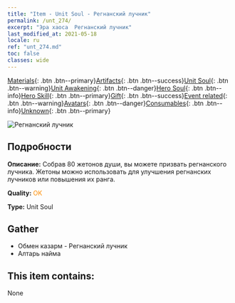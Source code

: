 ```yaml
---
title: "Item - Unit Soul - Регнанский лучник"
permalink: /unt_274/
excerpt: "Эра хаоса  Регнанский лучник"
last_modified_at: 2021-05-18
locale: ru
ref: "unt_274.md"
toc: false
classes: wide
---
```

 [Materials](/ItemsRU/){: .btn .btn--primary}[Artifacts](/ItemsRU/Artifacts/){: .btn .btn--success}[Unit Soul](/ItemsRU/UnitSoul/){: .btn .btn--warning}[Unit Awakening](/ItemsRU/UnitAwakening/){: .btn .btn--danger}[Hero Soul](/ItemsRU/HeroSoul/){: .btn .btn--info}[Hero Skill](/ItemsRU/HeroSkill/){: .btn .btn--primary}[Gift](/ItemsRU/Gift/){: .btn .btn--success}[Event related](/ItemsRU/Events/){: .btn .btn--warning}[Avatars](/ItemsRU/Avatars/){: .btn .btn--danger}[Consumables](/ItemsRU/Consumables/){: .btn .btn--info}[Unknown](/ItemsRU/Unknown/){: .btn .btn--primary}

 ![Регнанский лучник](/images/u/ti_ruigenanushou.jpg)

## Подробности
 **Описание:** Собрав 80 жетонов души, вы можете призвать регнанского лучника. Жетоны можно использовать для улучшения регнанских лучников или повышения их ранга.

 **Quality:** <span style="color: #FF8C00">OK</span>

 **Type:** Unit Soul

## Gather

*    Обмен казарм - Регнанский лучник 
*    Алтарь найма 

## This item contains:

  None


